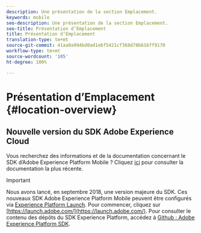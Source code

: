 ```yaml
---
description: Une présentation de la section Emplacement.
keywords: mobile
seo-description: Une présentation de la section Emplacement.
seo-title: Présentation d’Emplacement
title: Présentation d’Emplacement
translation-type: tm+mt
source-git-commit: 41aa0a994bd0ad1e6f5421cf368d78b616ff9170
workflow-type: tm+mt
source-wordcount: '105'
ht-degree: 100%

---
```



# Présentation d’Emplacement {#location-overview}

## Nouvelle version du SDK Adobe Experience Cloud

Vous recherchez des informations et de la documentation concernant le SDK d’Adobe Experience Platform Mobile ? Cliquez [ici](https://aep-sdks.gitbook.io/docs/) pour consulter la documentation la plus récente.

>[!IMPORTANT]
>
>Nous avons lancé, en septembre 2018, une version majeure du SDK. Ces nouveaux SDK Adobe Experience Platform Mobile peuvent être configurés via [Experience Platform Launch](https://www.adobe.com/fr/experience-platform/launch.html). Pour commencer, cliquez sur [https://launch.adobe.com/](https://launch.adobe.com/). Pour consulter le contenu des dépôts du SDK Experience Platform, accédez à [Github : Adobe Experience Platform SDK](https://github.com/Adobe-Marketing-Cloud/acp-sdks).
